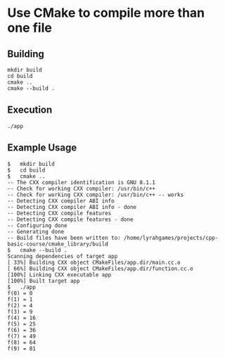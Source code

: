 # Use CMake to compile more than one file

## Building
    mkdir build
    cd build
    cmake ..
    cmake --build .

## Execution
    ./app

## Example Usage
    $   mkdir build
    $   cd build
    $   cmake ..
    -- The CXX compiler identification is GNU 8.1.1
    -- Check for working CXX compiler: /usr/bin/c++
    -- Check for working CXX compiler: /usr/bin/c++ -- works
    -- Detecting CXX compiler ABI info
    -- Detecting CXX compiler ABI info - done
    -- Detecting CXX compile features
    -- Detecting CXX compile features - done
    -- Configuring done
    -- Generating done
    -- Build files have been written to: /home/lyrahgames/projects/cpp-basic-course/cmake_library/build
    $   cmake --build .
    Scanning dependencies of target app
    [ 33%] Building CXX object CMakeFiles/app.dir/main.cc.o
    [ 66%] Building CXX object CMakeFiles/app.dir/function.cc.o
    [100%] Linking CXX executable app
    [100%] Built target app
    $   ./app
    f(0) = 0
    f(1) = 1
    f(2) = 4
    f(3) = 9
    f(4) = 16
    f(5) = 25
    f(6) = 36
    f(7) = 49
    f(8) = 64
    f(9) = 81

